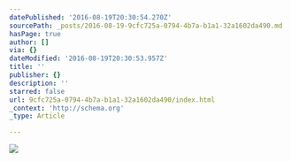 ```yaml
---
datePublished: '2016-08-19T20:30:54.270Z'
sourcePath: _posts/2016-08-19-9cfc725a-0794-4b7a-b1a1-32a1602da490.md
hasPage: true
author: []
via: {}
dateModified: '2016-08-19T20:30:53.957Z'
title: ''
publisher: {}
description: ''
starred: false
url: 9cfc725a-0794-4b7a-b1a1-32a1602da490/index.html
_context: 'http://schema.org'
_type: Article

---
```

![](https://the-grid-user-content.s3-us-west-2.amazonaws.com/b946044d-13f1-4835-a71c-13cab88cf1b1.jpg)